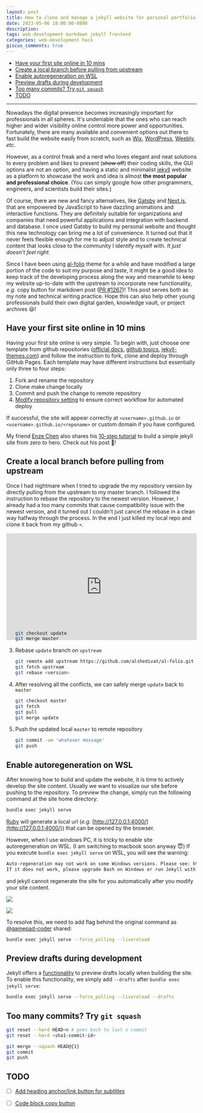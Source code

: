 ```yaml
---
layout: post
title: How to clone and manage a jekyll website for personal portfolio and blog
date: 2023-05-06 18:00:00-0800
description: 
tags: web-development markdown jekyll frontend
categories: web-development hack
giscus_comments: true
---
```


- [Have your first site online in 10 mins](#have-your-first-site-online-in-10-mins)
- [Create a local branch before pulling from upstream](#create-a-local-branch-before-pulling-from-upstream)
- [Enable autoregeneration on WSL](#enable-autoregeneration-on-wsl)
- [Preview drafts during development](#preview-drafts-during-development)
- [Too many commits? Try `git squash`](#too-many-commits-try-git-squash)
- [TODO](#todo)

---

Nowadays the digital presence becomes increasingly important for professionals in all spheres. It's undeniable that the ones who can reach higher and wider visibility online control more power and opportunities. Fortunately, there are many available and convenient options out there to fast build the website easily from scratch, such as [Wix](https://www.wix.com/), [WordPress](https://wordpress.com/), [Weebly](https://www.weebly.com/), *etc*. 

However, as a control freak and a nerd who loves elegant and neat solutions to every problem and likes to present (~~show off~~) their coding skills, the GUI options are not an option, and having a static and minimalist [jekyll](https://jekyllrb.com/) website as a platform to showcase the work and idea is almost **the most popular and professional choice**. (You can simply google how other programmers, engineers, and scientists build their sites.)

Of course, there are new and fancy alternatives, like [Gatsby](https://www.gatsbyjs.com/) and [Next.js](https://nextjs.org/), that are empowered by JavaScript to have dazzling animations and interactive functions. They are definitely suitable for organizations and companies that need powerful applications and integration with backend and database. I once used Gatsby to build my personal website and thought this new technology can bring me a lot of convenience. It turned out that it never feels flexible enough for me to adjust style and to create technical content that looks close to the community I identify myself with. *It just doesn't feel right.* 

Since I have been using [al-folio](https://github.com/alshedivat/al-folio) theme for a while and have modified a large portion of the code to suit my purpose and taste, it might be a good idea to keep track of the developing process along the way and meanwhile to keep my website up-to-date with the upstream to incorporate new functionality, _e.g._ copy button for markdown post ([PR #1267](https://github.com/alshedivat/al-folio/pull/1267))! This post serves both as my note and technical writing practice. Hope this can also help other young professionals build their own digital garden, knowledge vault, or project archives 😃!

## Have your first site online in 10 mins

Having your first site online is very simple. To begin with, just choose one template from github repositories ([official docs](https://jekyllrb.com/docs/themes/), [github topics](https://github.com/topics/jekyll-theme), [jekyll-themes.com](https://jekyll-themes.com/)) and follow the instruction to fork, clone and deploy through GitHub Pages. Each template may have different instructions but essentially only three to four steps:

1. Fork and rename the repository
2. Clone make change locally
3. Commit and push the change to remote repository
4. [Modify repository setting](https://docs.github.com/en/pages/getting-started-with-github-pages/configuring-a-publishing-source-for-your-github-pages-site) to ensure correct workflow for automated deploy

If successful, the site will appear correctly at `<username>.github.io` or `<username>.github.io/<reponame>` or custom domain if you have configured. 

My friend [Enze Chen](https://enze-chen.github.io/) also shares his [10-step tutorial](https://enze-chen.github.io/website) to build a simple jekyll site from zero to hero. Check out his post 🙌!

## Create a local branch before pulling from upstream

Once I had nightmare when I tried to upgrade the my repository version by directly pulling from the upstream to my master branch. I followed the instruction to rebase the repository to the newest version. However, I already had a too many commits that cause compatibility issue with the newest version, and it turned out I couldn't just cancel the rebase in a clean way halfway through the process. In the end I just killed my local repo and clone it back from my github 💀.

<div style="width:100%;height:0;padding-bottom:56%;position:relative;"><iframe src="https://giphy.com/embed/wloGlwOXKijy8" width="100%" height="100%" style="position:absolute" frameBorder="0" class="giphy-embed" allowFullScreen></iframe></p>

In the hindsight, I should first clone a local branch (and of course it is a good habit) that is not tied to my remote branch and thus would not affect my website even if I couldn't rebase and resolve the conflicts. By doing so, I can safely pull new functionality from the upstream without hurting my own repo. Here are the step-by-step procedures:

1. Create a new branch named `update` based on the current HEAD (in my case just `master` branch) 
    
    ```shell
    git branch update
    ```

2. Since we may want to make quiet, small update on `master` for convenience and only leave `update` branch for upgrading, the `master` might be several commits ahead of the `update` so need to merge change from `master` to `update` before rebasing. 

    ```bash
    git checkout update
    git merge master
    ```

3. Rebase `update` branch on `upstream`

    ```bash
    git remote add upstream https://github.com/alshedivat/al-folio.git
    git fetch upstream
    git rebase <version>
    ```

4. After resolving all the conflicts, we can safely merge `update` back to `master`

    ```bash
    git checkout master
    git fetch 
    git pull
    git merge update
    ```

5. Push the updated local `master` to remote repository

    ```bash
    git commit -am 'whatever message'
    git push
    ```

## Enable autoregeneration on WSL 

After knowing how to build and update the website, it is time to actively develop the site content. Usually we want to visualize our site before pushing to the repository. To preview the change, simply run the following command at the site home directory: 

```bash
bundle exec jekyll serve
```

[Ruby](https://www.ruby-lang.org/en/) will generate a local url (*e.g.* [http://127.0.0.1:4000/](http://127.0.0.1:4000/)) that can be opened by the browser. 

However, when I use windows PC, it is tricky to enable site autoregeneration on WSL. (I am switching to macbook soon anyway 😇) If you execute `bundle exec jekyll serve` on WSL, you will see the warning: 

```bash
Auto-regeneration may not work on some Windows versions. Please see: https://github.com/Microsoft/BashOnWindows/issues/216
If it does not work, please upgrade Bash on Windows or run Jekyll with --no-watch.
```

and jekyll cannot regenerate the site for you automatically after you modify your site content. 

![](../../../assets/post/2023-05-06-18-37-32.png)

![](../../../assets/post/2023-05-06-18-55-14.png)

To resolve this, we need to add flag behind the original command as [@gamepad-coder](https://github.com/microsoft/WSL/issues/216#issuecomment-756424551) shared: 

```bash
bundle exec jekyll serve --force_polling --livereload
```

## Preview drafts during development

Jekyll offers a [functionality](https://jekyllrb.com/docs/posts/#drafts) to preview drafts locally when building the site. To enable this functionality, we simply add `--drafts` after `bundle exec jekyll serve`: 

```bash
bundle exec jekyll serve --force_polling --livereload --drafts
```

## Too many commits? Try `git squash`

```bash
git reset --hard HEAD~n # goes back to last n commit
git reset --hard <sha1-commit-id>
```

```bash
git merge --squash HEAD@{1}
git commit
git push
```

## TODO

- [ ] [Add heading anchor/link button for subtitles](https://blog.briandrupieski.com/generate-anchors-in-jekyll-blog-post)
- [ ] [Code block copy button]()


